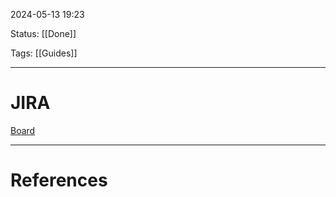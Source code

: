 2024-05-13 19:23

Status: [[Done]]

Tags: [[Guides]] 

---
# JIRA

[Board](https://ebeksynthsei.atlassian.net/jira/software/projects/RES/boards/1)

---
# References
